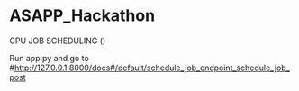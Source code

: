 # ASAPP_Hackathon
CPU JOB SCHEDULING ()


Run app.py and go to #http://127.0.0.1:8000/docs#/default/schedule_job_endpoint_schedule_job_post
